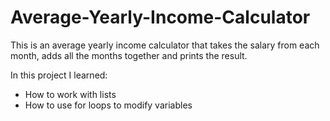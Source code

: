 # Average-Yearly-Income-Calculator
This is an average yearly income calculator that takes the salary from each month, adds all the months together and prints the result. 

In this project I learned:
- How to work with lists
- How to use for loops to modify variables
